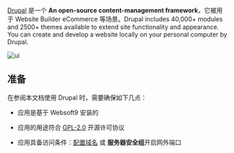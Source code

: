 [Drupal](https://www.drupal.org/) 是一个 **An open-source content-management framework**，它被用于 Website Builder eCommerce  等场景。Drupal includes 40,000+ modules and 2500+ themes available to extend site functionality and appearance. You can create and develop a website locally on your personal computer by Drupal.


![ui](https://libs.websoft9.com/Websoft9/DocsPicture/zh/drupal/drupal-gui-websoft9.png)


## 准备

在参阅本文档使用 Drupal 时，需要确保如下几点：

- 应用是基于 Websoft9 安装的

- 应用的用途符合 [GPL-2.0](https://opensource.org/licenses/GPL-2.0) 开源许可协议

- 应用具备访问条件：[配置域名](./guide/appsetdomain) 或 **服务器安全组**开启网外端口